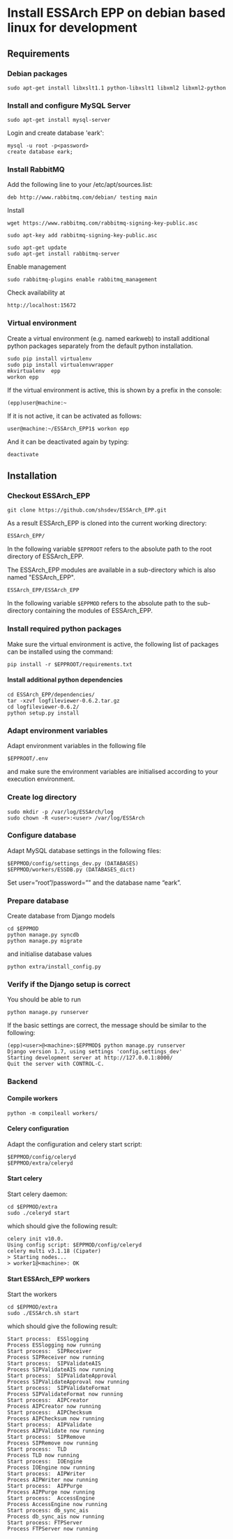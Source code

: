 # Install ESSArch EPP on debian based linux for development

## Requirements

### Debian packages

    sudo apt-get install libxslt1.1 python-libxslt1 libxml2 libxml2-python

### Install and configure MySQL Server

    sudo apt-get install mysql-server

Login and create database 'eark':

    mysql -u root -p<password>
    create database eark;

### Install RabbitMQ

Add the following line to your /etc/apt/sources.list:

    deb http://www.rabbitmq.com/debian/ testing main

Install 

    wget https://www.rabbitmq.com/rabbitmq-signing-key-public.asc

    sudo apt-key add rabbitmq-signing-key-public.asc

    sudo apt-get update
    sudo apt-get install rabbitmq-server

Enable management

    sudo rabbitmq-plugins enable rabbitmq_management

Check availability at

    http://localhost:15672

### Virtual environment 
 
Create a virtual environment (e.g. named earkweb) to install additional python packages separately from the default python installation.

    sudo pip install virtualenv
    sudo pip install virtualenvwrapper
    mkvirtualenv  epp
    workon epp

If the virtual environment is active, this is shown by a prefix in the console:

    (epp)user@machine:~

If it is not active, it can be activated as follows:

    user@machine:~/ESSArch_EPP1$ workon epp

And it can be deactivated again by typing:

    deactivate

## Installation

### Checkout ESSArch_EPP

    git clone https://github.com/shsdev/ESSArch_EPP.git
    
As a result ESSArch_EPP is cloned into the current working directory:

    ESSArch_EPP/

In the following variable `$EPPROOT` refers to the absolute path to the root directory of ESSArch_EPP. 

The ESSArch_EPP modules are available in a sub-directory which is also named "ESSArch_EPP".

    ESSArch_EPP/ESSArch_EPP

In the following variable `$EPPMOD` refers to the absolute path to the sub-directory containing the modules of ESSArch_EPP.

### Install required python packages

Make sure the virtual environment is active, the following list of packages can be installed using the command:

    pip install -r $EPPROOT/requirements.txt

#### Install additional python dependencies

    cd ESSArch_EPP/dependencies/
    tar -xzvf logfileviewer-0.6.2.tar.gz
    cd logfileviewer-0.6.2/
    python setup.py install

### Adapt environment variables

Adapt environment variables in the following file 

    $EPPROOT/.env

and make sure the environment variables are initialised according to your execution environment.

### Create log directory
    
    sudo mkdir -p /var/log/ESSArch/log
    sudo chown -R <user>:<user> /var/log/ESSArch

### Configure database

Adapt MySQL database settings in the following files:

    $EPPMOD/config/settings_dev.py (DATABASES)
    $EPPMOD/workers/ESSDB.py (DATABASES_dict)

Set user=”root”/password=”<password>” and the database name “eark”.

### Prepare database

Create database from Django models

    cd $EPPMOD
    python manage.py syncdb 
    python manage.py migrate 

and initialise database values

    python extra/install_config.py

### Verify if the Django setup is correct

You should be able to run 

    python manage.py runserver

If the basic settings are correct, the message should be similar to the following:

    (epp)<user>@<machine>:$EPPMOD$ python manage.py runserver
    Django version 1.7, using settings 'config.settings_dev'
    Starting development server at http://127.0.0.1:8000/
    Quit the server with CONTROL-C.

### Backend

#### Compile workers

    python -m compileall workers/
    
#### Celery configuration

Adapt the configuration and celery start script:

    $EPPMOD/config/celeryd
    $EPPMOD/extra/celeryd
    
#### Start celery

Start celery daemon:

    cd $EPPMOD/extra
    sudo ./celeryd start

which should give the following result:

    celery init v10.0.
    Using config script: $EPPMOD/config/celeryd
    celery multi v3.1.18 (Cipater)
    > Starting nodes...
	> worker1@<machine>: OK
	
#### Start ESSArch_EPP workers

Start the workers

    cd $EPPMOD/extra
    sudo ./ESSArch.sh start

which should give the following result:

    Start process:  ESSlogging 
    Process ESSlogging now running
    Start process:  SIPReceiver
    Process SIPReceiver now running
    Start process:  SIPValidateAIS
    Process SIPValidateAIS now running
    Start process:  SIPValidateApproval
    Process SIPValidateApproval now running
    Start process:  SIPValidateFormat
    Process SIPValidateFormat now running
    Start process:  AIPCreator
    Process AIPCreator now running
    Start process:  AIPChecksum
    Process AIPChecksum now running
    Start process:  AIPValidate
    Process AIPValidate now running
    Start process:  SIPRemove
    Process SIPRemove now running
    Start process:  TLD
    Process TLD now running
    Start process:  IOEngine
    Process IOEngine now running
    Start process:  AIPWriter
    Process AIPWriter now running
    Start process:  AIPPurge
    Process AIPPurge now running
    Start process:  AccessEngine
    Process AccessEngine now running
    Start process: db_sync_ais
    Process db_sync_ais now running
    Start process: FTPServer
    Process FTPServer now running
